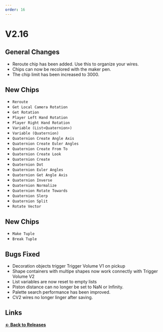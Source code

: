 ```yaml
---
order: 16
---
```



# V2.16

## General Changes

* Reroute chip has been added. Use this to organize your wires.
* Chips can now be recolored with the maker pen.
* The chip limit has been increased to 3000.

## New Chips

* `Reroute`
* `Get Local Camera Rotation`
* `Get Rotation`
* `Player Left Hand Rotation`
* `Player Right Hand Rotation`
* `Variable (List<Quaternion>)`
* `Variable (Quaternion)`
* `Quaternion Create Angle Axis`
* `Quaternion Create Euler Angles`
* `Quaternion Create From To`
* `Quaternion Create Look`
* `Quaternion Create`
* `Quaternion Dot`
* `Quaternion Euler Angles`
* `Quaternion Get Angle Axis`
* `Quaternion Inverse`
* `Quaternion Normalize`
* `Quaternion Rotate Towards`
* `Quaternion Slerp`
* `Quaternion Split`
* `Rotate Vector`

## New Chips

* `Make Tuple`
* `Break Tuple`

## Bugs Fixed

* Decoration objects trigger Trigger Volume V1 on pickup
* Shape containers with multipe shapes now work connectly with Trigger Volume V2
* List variables are now reset to empty lists
* Piston distance can no longer be set to NaN or Infinity.
* Palette search performance has been improved.
* CV2 wires no longer linger after saving.

## Links

**[<- Back to Releases](./)**
